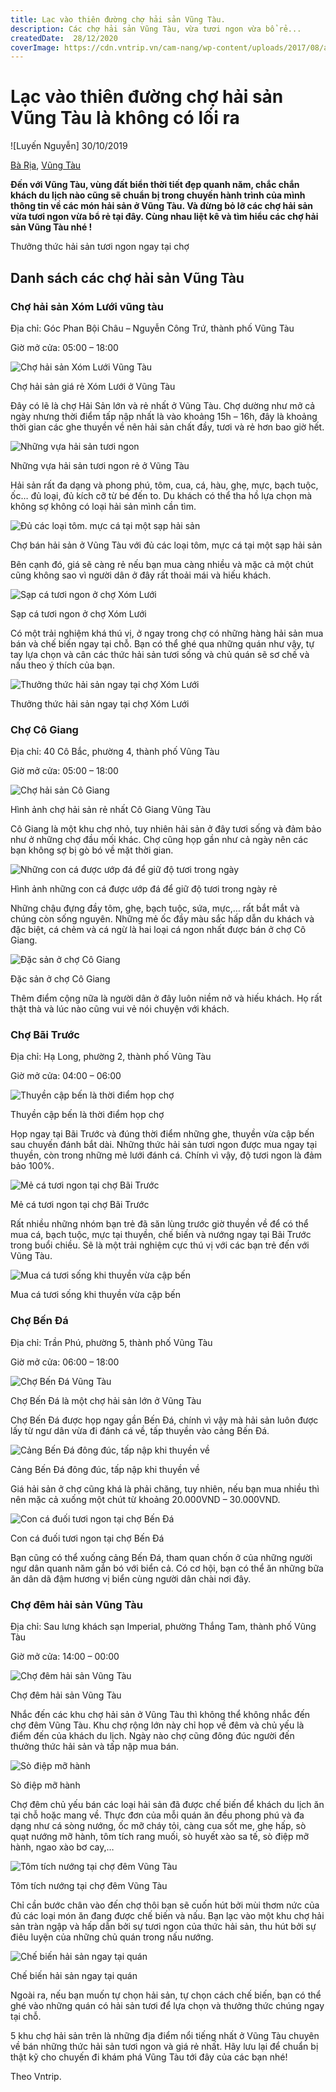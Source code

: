 ```yaml
---
title: Lạc vào thiên đường chợ hải sản Vũng Tàu.
description: Các chợ hải sản Vũng Tàu, vừa tươi ngon vừa bổ rẻ...
createdDate:  28/12/2020
coverImage: https://cdn.vntrip.vn/cam-nang/wp-content/uploads/2017/08/anh-3-10.png
---
```



# Lạc vào thiên đường chợ hải sản Vũng Tàu là không có lối ra

![Luyến Nguyễn] 30/10/2019

[Bà Rịa](https://www.vntrip.vn/cam-nang/du-lich/mien-nam/du-lich-ba-ria),  [Vũng Tàu](https://www.vntrip.vn/cam-nang/du-lich/mien-nam/du-lich-ba-ria/du-lich-vung-tau)

**Đến với Vũng Tàu, vùng đất biển thời tiết đẹp quanh năm, chắc chắn khách du lịch nào cũng sẽ chuẩn bị trong chuyến hành trình của mình thông tin về các món hải sản ở Vũng Tàu. Và đừng bỏ lỡ các chợ hải sản vừa tươi ngon vừa bổ rẻ tại đây. Cùng nhau liệt kê và tìm hiểu các chợ hải sản Vũng Tàu nhé !**

Thưởng thức hải sản tươi ngon ngay tại chợ

## **Danh sách các chợ hải sản Vũng Tàu**

### Chợ hải sản Xóm Lưới vũng tàu

Địa chỉ: Góc Phan Bội Châu – Nguyễn Công Trứ, thành phố Vũng Tàu

Giờ mở cửa: 05:00 – 18:00

![Chợ hải sản Xóm Lưới Vũng Tàu](https://cdn.vntrip.vn/cam-nang/wp-content/uploads/2017/08/anh-3-10.png "Chợ hải sản Xóm Lưới Vũng Tàu")

Chợ hải sản giá rẻ Xóm Lưới ở Vũng Tàu

Đây có lẽ là chợ Hải Sản lớn và rẻ nhất ở Vũng Tàu. Chợ dường như mở cả ngày nhưng thời điểm tấp nập nhất là vào khoảng 15h – 16h, đây là khoảng thời gian các ghe thuyền về nên hải sản chất đầy, tươi và rẻ hơn bao giờ hết.

![Những vựa hải sản tươi ngon](https://cdn.vntrip.vn/cam-nang/wp-content/uploads/2017/08/anh-4-10.png "Những vựa hải sản tươi ngon")

Những vựa hải sản tươi ngon rẻ ở Vũng Tàu

Hải sản rất đa dạng và phong phú, tôm, cua, cá, hàu, ghẹ, mực, bạch tuộc, ốc… đủ loại, đủ kích cỡ từ bé đến to. Du khách có thể tha hồ lựa chọn mà không sợ không có loại hải sản mình cần tìm.

![Đủ các loại tôm. mực cá tại một sạp hải sản](https://cdn.vntrip.vn/cam-nang/wp-content/uploads/2017/08/anh-7-9.png "Đủ các loại tôm. mực cá tại một sạp hải sản")

Chợ bán hải sản ở Vũng Tàu với đủ các loại tôm, mực cá tại một sạp hải sản

Bên cạnh đó, giá sẽ càng rẻ nếu bạn mua càng nhiều và mặc cả một chút cũng không sao vì người dân ở đây rất thoải mái và hiếu khách.

![Sạp cá tươi ngon ở chợ Xóm Lưới](https://cdn.vntrip.vn/cam-nang/wp-content/uploads/2017/08/anh6.png "Sạp cá tươi ngon ở chợ Xóm Lưới")

Sạp cá tươi ngon ở chợ Xóm Lưới

Có một trải nghiệm khá thú vị, ở ngay trong chợ có những hàng hải sản mua bán và chế biến ngay tại chỗ. Bạn có thể ghé qua những quán như vậy, tự tay lựa chọn và cân các thức hải sản tươi sống và chủ quán sẽ sơ chế và nấu theo ý thích của bạn.

![Thưởng thức hải sản ngay tại chợ Xóm Lưới](https://cdn.vntrip.vn/cam-nang/wp-content/uploads/2017/08/anh-8-10.png "Thưởng thức hải sản ngay tại chợ Xóm Lưới")

Thưởng thức hải sản ngay tại chợ Xóm Lưới

### **Chợ Cô Giang**

Địa chỉ: 40 Cô Bắc, phường 4, thành phố Vũng Tàu

Giờ mở cửa: 05:00 – 18:00

![Chợ hải sản Cô Giang](https://cdn.vntrip.vn/cam-nang/wp-content/uploads/2017/08/anh-9-10.png "Chợ hải sản Cô Giang")

Hình ảnh chợ hải sản rẻ nhất Cô Giang Vũng Tàu

Cô Giang là một khu chợ nhỏ, tuy nhiên hải sản ở đây tươi sống và đảm bảo như ở những chợ đầu mối khác. Chợ cũng họp gần như cả ngày nên các bạn không sợ bị gò bó về mặt thời gian.

![Những con cá được ướp đá để giữ độ tươi trong ngày](https://cdn.vntrip.vn/cam-nang/wp-content/uploads/2017/08/anh-10-8.png "Những con cá được ướp đá để giữ độ tươi trong ngày")

Hình ảnh những con cá được ướp đá để giữ độ tươi trong ngày rẻ

Những chậu đựng đầy tôm, ghẹ, bạch tuộc, sứa, mực,… rất bắt mắt và chúng còn sống nguyên. Những mẻ ốc đầy màu sắc hấp dẫn du khách và đặc biệt, cá chẻm và cá ngừ là hai loại cá ngon nhất được bán ở chợ Cô Giang.

![Đặc sản ở chợ Cô Giang](https://cdn.vntrip.vn/cam-nang/wp-content/uploads/2017/08/anh-11-10.png "Đặc sản ở chợ Cô Giang")

Đặc sản ở chợ Cô Giang

Thêm điểm cộng nữa là người dân ở đây luôn niềm nở và hiếu khách. Họ rất thật thà và lúc nào cũng vui vẻ nói chuyện với khách.

### **Chợ Bãi Trước**

Địa chỉ: Hạ Long, phường 2, thành phố Vũng Tàu

Giờ mở cửa: 04:00 – 06:00

![Thuyền cập bến là thời điểm họp chợ](https://cdn.vntrip.vn/cam-nang/wp-content/uploads/2017/08/anh-12-8.png "Thuyền cập bến là thời điểm họp chợ")

Thuyền cập bến là thời điểm họp chợ

Họp ngay tại Bãi Trước và đúng thời điểm những ghe, thuyền vừa cập bến sau chuyến đánh bắt dài. Những thức hải sản tươi ngon được mua ngay tại thuyền, còn trong những mẻ lưới đánh cá. Chính vì vậy, độ tươi ngon là đảm bảo 100%.

![Mẻ cá tươi ngon tại chợ Bãi Trước](https://cdn.vntrip.vn/cam-nang/wp-content/uploads/2017/08/anh-13-10.png "Mẻ cá tươi ngon tại chợ Bãi Trước")

Mẻ cá tươi ngon tại chợ Bãi Trước

Rất nhiều những nhóm bạn trẻ đã săn lùng trước giờ thuyền về để có thể mua cá, bạch tuộc, mực tại thuyền, chế biến và nướng ngay tại Bãi Trước trong buổi chiều. Sẽ là một trải nghiệm cực thú vị với các bạn trẻ đến với Vũng Tàu.

![Mua cá tươi sống khi thuyền vừa cập bến](https://cdn.vntrip.vn/cam-nang/wp-content/uploads/2017/08/anh-14-10.png "Mua cá tươi sống khi thuyền vừa cập bến")

Mua cá tươi sống khi thuyền vừa cập bến

### **Chợ Bến Đá**

Địa chỉ: Trần Phú, phường 5, thành phố Vũng Tàu

Giờ mở cửa: 06:00 – 18:00

![Chợ Bến Đá Vũng Tàu](https://cdn.vntrip.vn/cam-nang/wp-content/uploads/2017/08/anh-15-9.png "Chợ Bến Đá Vũng Tàu")

Chợ Bến Đá là một chợ hải sản lớn ở Vũng Tàu

Chợ Bến Đá được họp ngay gần Bến Đá, chính vì vậy mà hải sản luôn được lấy từ ngư dân vừa đi đánh cá về, tấp thuyền vào cảng Bến Đá.

![Cảng Bến Đá đông đúc, tấp nập khi thuyền về](https://cdn.vntrip.vn/cam-nang/wp-content/uploads/2017/08/anh-16-9.png "Cảng Bến Đá đông đúc, tấp nập khi thuyền về")

Cảng Bến Đá đông đúc, tấp nập khi thuyền về

Giá hải sản ở chợ cũng khá là phải chăng, tuy nhiên, nếu bạn mua nhiều thì nên mặc cả xuống một chút từ khoảng 20.000VND – 30.000VND.

![Con cá đuối tươi ngon tại chợ Bến Đá](https://cdn.vntrip.vn/cam-nang/wp-content/uploads/2017/08/anh-17-8.png "Con cá đuối tươi ngon tại chợ Bến Đá")

Con cá đuối tươi ngon tại chợ Bến Đá

Bạn cũng có thể xuống cảng Bến Đá, tham quan chốn ở của những người ngư dân quanh năm gắn bó với biển cả. Có cơ hội, bạn có thể ăn những bữa ăn dân dã đậm hương vị biển cùng người dân chài nơi đây.

### **Chợ đêm hải sản Vũng Tàu**

Địa chỉ: Sau lưng khách sạn Imperial, phường Thắng Tam, thành phố Vũng Tàu

Giờ mở cửa: 14:00 – 00:00

![Chợ đêm hải sản Vũng Tàu](https://cdn.vntrip.vn/cam-nang/wp-content/uploads/2017/08/anh-18-8.png "Chợ đêm hải sản Vũng Tàu")

Chợ đêm hải sản Vũng Tàu

Nhắc đến các khu chợ hải sản ở Vũng Tàu thì không thể không nhắc đến chợ đêm Vũng Tàu. Khu chợ rộng lớn này chỉ họp về đêm và chủ yếu là điểm đến của khách du lịch. Ngày nào chợ cũng đông đúc người đến thưởng thức hải sản và tấp nập mua bán.

![Sò điệp mỡ hành](https://cdn.vntrip.vn/cam-nang/wp-content/uploads/2017/08/anh-20-6.png "Sò điệp mỡ hành")

Sò điệp mỡ hành

Chợ đêm chủ yếu bán các loại hải sản đã được chế biến để khách du lịch ăn tại chỗ hoặc mang về. Thực đơn của mỗi quán ăn đều phong phú và đa dạng như cá sòng nướng, ốc mỡ cháy tỏi, càng cua sốt me, ghẹ hấp, sò quạt nướng mỡ hành, tôm tích rang muối, sò huyết xào sa tế, sò điệp mỡ hành, ngao xào bơ cay,…

![Tôm tích nướng tại chợ đêm Vũng Tàu](https://cdn.vntrip.vn/cam-nang/wp-content/uploads/2017/08/anh-19-7.png "Tôm tích nướng tại chợ đêm Vũng Tàu")

Tôm tích nướng tại chợ đêm Vũng Tàu

Chỉ cần bước chân vào đến chợ thôi bạn sẽ cuốn hút bởi mùi thơm nức của đủ các loại món ăn đang được chế biến và nấu. Bạn lạc vào một khu chợ hải sản tràn ngập và hấp dẫn bởi sự tươi ngon của thức hải sản, thu hút bởi sự điêu luyện của những chủ quán trong nấu nướng.

![Chế biến hải sản ngay tại quán](https://cdn.vntrip.vn/cam-nang/wp-content/uploads/2017/08/anh-21-5.png "Chế biến hải sản ngay tại quán")

Chế biến hải sản ngay tại quán

Ngoài ra, nếu bạn muốn tự chọn hải sản, tự chọn cách chế biến, bạn có thể ghé vào những quán có hải sản tươi để lựa chọn và thưởng thức chúng ngay tại chỗ.

5 khu chợ hải sản trên là những địa điểm nổi tiếng nhất ở Vũng Tàu chuyên về bán những thức hải sản tươi ngon và giá rẻ nhất. Hãy lưu lại để chuẩn bị thật kỹ cho chuyến đi khám phá Vũng Tàu tới đây của các bạn nhé!

Theo Vntrip.